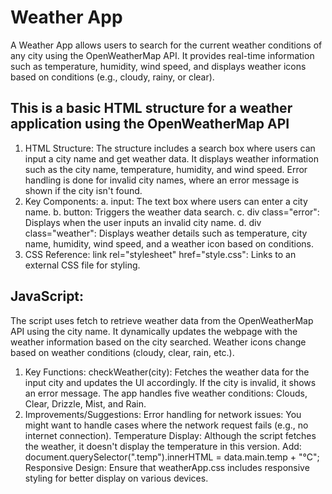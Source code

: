 # Weather App
A Weather App allows users to search for the current weather conditions of any city using the OpenWeatherMap API. It provides real-time information such as temperature, humidity, wind speed, and displays weather icons based on conditions (e.g., cloudy, rainy, or clear). 

## This is a basic HTML structure for a weather application using the OpenWeatherMap API
1. HTML Structure:
The structure includes a search box where users can input a city name and get weather data.
It displays weather information such as the city name, temperature, humidity, and wind speed.
Error handling is done for invalid city names, where an error message is shown if the city isn't found.
2. Key Components:
  a. input: The text box where users can enter a city name.
  b. button: Triggers the weather data search.
  c. div class="error": Displays when the user inputs an invalid city name.
  d. div class="weather": Displays weather details such as temperature, city name, humidity, wind speed, and a weather icon based on conditions.
3. CSS Reference:
link rel="stylesheet" href="style.css": Links to an external CSS file for styling.
  
## JavaScript:
The script uses fetch to retrieve weather data from the OpenWeatherMap API using the city name.
It dynamically updates the webpage with the weather information based on the city searched.
Weather icons change based on weather conditions (cloudy, clear, rain, etc.).
1. Key Functions:
checkWeather(city): Fetches the weather data for the input city and updates the UI accordingly. If the city is invalid, it shows an error message.
The app handles five weather conditions: Clouds, Clear, Drizzle, Mist, and Rain.
2. Improvements/Suggestions:
Error handling for network issues: You might want to handle cases where the network request fails (e.g., no internet connection).
Temperature Display: Although the script fetches the weather, it doesn't display the temperature in this version.
Add: document.querySelector(".temp").innerHTML = data.main.temp + "°C";
Responsive Design: Ensure that weatherApp.css includes responsive styling for better display on various devices.

